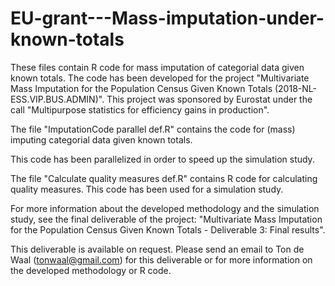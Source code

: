 # EU-grant---Mass-imputation-under-known-totals

These files contain R code for mass imputation of categorial data given known totals. The code has been developed for the project "Multivariate Mass Imputation for the Population Census Given Known Totals (2018-NL-ESS.VIP.BUS.ADMIN)". This project was sponsored by Eurostat under the call "Multipurpose statistics for efficiency gains in production".

The file "ImputationCode parallel def.R" contains the code for (mass) imputing categorial data given known totals.

This code has been parallelized in order to speed up the simulation study.

The file "Calculate quality measures def.R" contains R code for calculating quality measures. This code has been used for a simulation study.

For more information about the developed methodology and the simulation study, see the final deliverable of the project: "Multivariate Mass Imputation for the Population Census Given Known Totals - Deliverable 3: Final results". 

This deliverable is available on request. Please send an email to Ton de Waal (tonwaal@gmail.com) for this deliverable or for more information on the developed methodology or R code.
